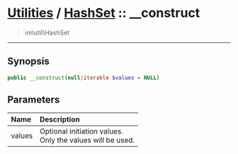 # [Utilities](util.md) / [HashSet](util-HashSet.md) :: __construct
 > im\util\HashSet
____

## Synopsis
```php
public __construct(null|iterable $values = NULL)
```

## Parameters
| Name | Description |
| :--- | :---------- |
| values | Optional initiation values.<br />Only the values will be used. |
